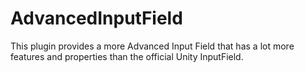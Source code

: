 # AdvancedInputField
This plugin provides a more Advanced Input Field that has a lot more features and properties than the official Unity InputField.
